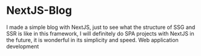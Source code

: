# NextJS-Blog
I made a simple blog with NextJS, just to see what the structure of SSG and SSR is like in this framework, I will definitely do SPA projects with NextJS in the future, it is wonderful in its simplicity and speed. Web application development
